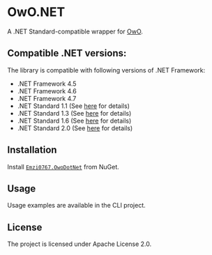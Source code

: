 ﻿# OwO.NET

A .NET Standard-compatible wrapper for [OwO](https://owo.whats-th.is/).

## Compatible .NET versions:

The library is compatible with following versions of .NET Framework:

* .NET Framework 4.5
* .NET Framework 4.6
* .NET Framework 4.7
* .NET Standard 1.1 (See [here](https://blogs.msdn.microsoft.com/dotnet/2016/09/26/introducing-net-standard/) for details)
* .NET Standard 1.3 (See [here](https://blogs.msdn.microsoft.com/dotnet/2016/09/26/introducing-net-standard/) for details)
* .NET Standard 1.6 (See [here](https://blogs.msdn.microsoft.com/dotnet/2016/09/26/introducing-net-standard/) for details)
* .NET Standard 2.0 (See [here](https://blogs.msdn.microsoft.com/dotnet/2016/09/26/introducing-net-standard/) for details)

## Installation

Install [`Emzi0767.OwoDotNet`](https://www.nuget.org/packages/Emzi0767.OwoDotNet) from NuGet.

## Usage

Usage examples are available in the CLI project.

## License

The project is licensed under Apache License 2.0.